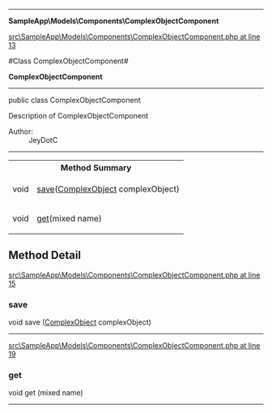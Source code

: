 

- - -

**SampleApp\Models\Components\ComplexObjectComponent**


<a href="https://github.com/JeyDotC/Hirudo/blob/master/src/SampleApp/Models/Components/ComplexObjectComponent.php#L13" >src\SampleApp\Models\Components\ComplexObjectComponent.php at line 13</a>

#Class ComplexObjectComponent#

**ComplexObjectComponent**




- - -

<p class="signature"><span class='k'>public  class</span> <span class='nx'>ComplexObjectComponent</span></p>

<div class="comment" id="overview_description"><p>Description of ComplexObjectComponent</p></div>

<dl>
<dt>Author:</dt>
<dd>JeyDotC</dd>
</dl>


- - -

<table id="summary_method">
<tr><th colspan="2">Method Summary</th></tr>
<tr>
<td><span class='k'></span> <span class='nx'>void</span></td>
<td class="description"><p class="name"><a href="#save">save</a>(<a href="https://github.com/JeyDotC/Hirudo/blob/master/sampleapp/models/entities/ComplexObject.md">ComplexObject</a> complexObject)</p></td>
</tr>
<tr>
<td><span class='k'></span> <span class='nx'>void</span></td>
<td class="description"><p class="name"><a href="#get">get</a>(mixed name)</p></td>
</tr>
</table>

<h2 id="detail_method">Method Detail</h2>

<a href="https://github.com/JeyDotC/Hirudo/blob/master/src/SampleApp/Models/Components/ComplexObjectComponent.php#L15" >src\SampleApp\Models\Components\ComplexObjectComponent.php at line 15</a>

<h3 id="save()">save</h3>
<span class='k'></span> <span class='nx'>void</span> <span class='nf'>save</span> (<a href="https://github.com/JeyDotC/Hirudo/blob/master/sampleapp/models/entities/ComplexObject.md">ComplexObject</a> complexObject)

<div class="details">

</div>

- - -


<a href="https://github.com/JeyDotC/Hirudo/blob/master/src/SampleApp/Models/Components/ComplexObjectComponent.php#L19" >src\SampleApp\Models\Components\ComplexObjectComponent.php at line 19</a>

<h3 id="get()">get</h3>
<span class='k'></span> <span class='nx'>void</span> <span class='nf'>get</span> (mixed name)

<div class="details">

</div>

- - -

